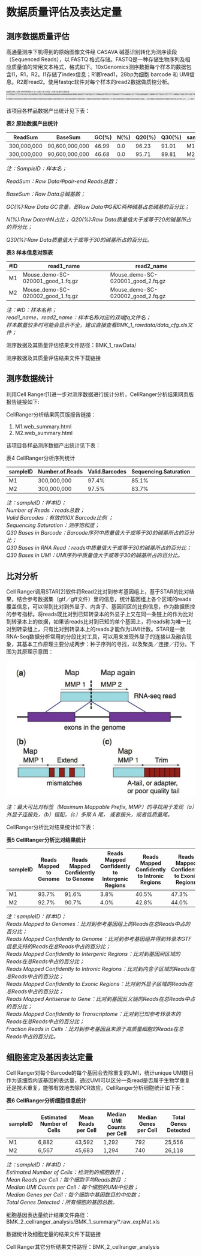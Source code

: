 # 数据质量评估及表达定量

## **测序数据质量评估**

高通量测序下机得到的原始图像文件经 CASAVA 碱基识别转化为测序读段（Sequenced Reads），以 FASTQ 格式存储。FASTQ是一种存储生物序列及相应质量值的常用文本格式，格式如下。10xGenomics测序数据每个样本的数据包含I1，R1，R2。I1存储了index信息；R1即read1，28bp为细胞 barcode 和 UMI信息。R2即read2。使用fastqc软件对每个样本的read2数据做质控分析。

![图3 FASTQ格式文件示意图](<../../../.gitbook/assets/fastq (1).png>)

该项目各样品数据产出统计见下表：

**表2 原始数据产出统计**

| ReadSum     | BaseSum        | GC(%) | N(%) | Q20(%) | Q30(%) | sampleID |
| ----------- | -------------- | ----- | ---- | ------ | ------ | -------- |
| 300,000,000 | 90,600,000,000 | 46.99 | 0.0  | 96.23  | 91.01  | M1       |
| 300,000,000 | 90,600,000,000 | 46.68 | 0.0  | 95.71  | 89.81  | M2       |

_注：SampleID：样本名；_

_ReadSum：Raw Data中pair-end Reads总数；_&#x20;

_BaseSum：Raw Data总碱基数；_&#x20;

_GC(%):Raw Data GC含量，即Raw Data中G和C两种碱基占总碱基的百分比；_

_N(%):Raw Data中N占比； Q20(%):Raw Data质量值大于或等于20的碱基所占的百分比；_&#x20;

_Q30(%):Raw Data质量值大于或等于30的碱基所占的百分比。_

**表3 样本信息对照表**

| #ID | read1\_name                          | read2\_name                          |
| --- | ------------------------------------ | ------------------------------------ |
| M1  | Mouse\_demo-SC-020001\_good\_1.fq.gz | Mouse\_demo-SC-020001\_good\_2.fq.gz |
| M2  | Mouse\_demo-SC-020002\_good\_1.fq.gz | Mouse\_demo-SC-020002\_good\_2.fq.gz |

_注：#ID：样本名称；_\
_read1\_name、read2\_name：样本名称对应的双端fq文件名；_\
_样本数量较多时可能会显示不全，建议直接查看BMK\_1\_rawdata/data\_cfg.xls文件；_

测序数据及其质量评估结果文件路径：BMK\_1\_rawData/

测序数据及其质量评估结果文件下载链接

## **测序数据统计**

利用Cell Ranger\[1]进一步对测序数据进行统计分析，CellRanger分析结果网页版报告链接如下:

CellRanger分析结果网页版报告链接：

1. M1.web\_summary.html
2. M2.web\_summary.html

该项目各样品测序数据产出统计见下表：

表4 CellRanger分析序列统计

| sampleID | Number.of.Reads | Valid.Barcodes | Sequencing.Saturation | Q30.Bases.in.Barcode | Q30.Bases.in.RNA.Read | Q30.Bases.in.UMI |
| -------- | --------------- | -------------- | --------------------- | -------------------- | --------------------- | ---------------- |
| M1       | 300,000,000     | 97.4%          | 85.1%                 | 96.1%                | 91.0%                 | 92.5%            |
| M2       | 300,000,000     | 97.5%          | 83.7%                 | 96.1%                | 89.8%                 | 92.2%            |

_注：sampleID：样本ID；_\
_Number of Reads：reads总数；_\
_Valid Barcodes：有效的10X Barcode比例 ；_\
_Sequencing Saturation：测序饱和度；_\
_Q30 Bases in Barcode：Barcode序列中质量值大于或等于30的碱基所占的百分比；_\
_Q30 Bases in RNA Read：reads中质量值大于或等于30的碱基所占的百分比；_\
_Q30 Bases in UMI：UMI序列中质量值大于或等于30的碱基所占的百分比。_

## **比对分析**

Cell Ranger调用STAR\[2]软件将Read2比对到参考基因组上，基于STAR的比对结果，结合参考数据集（gtf／gff文件）里的信息，统计基因组上各个区域的reads覆盖信息，可以得到比对到外显子、内含子、基因间区的比例信息，作为数据质控的参考指标。将reads既比对到已知转录本的外显子上又在同一条链上的作为比对到转录本上的依据，如果该reads比对到已知的单个基因上，将reads称为唯一比对到转录组上，只有比对到转录本上的reads才能作为UMI计数。STAR是一款RNA-Seq数据分析常用的分段比对工具，可以用来发现外显子的连接以及融合现象，其基本工作原理主要分成两步：种子序列的寻找，以及聚类／连接／打分。下图为其原理示意图：

![图4 STAR 比对原理](<../../../.gitbook/assets/image (5).png>)

_注：最大可比对标签（Maximum Mappable Prefix, MMP）的寻找用于发现（a）外显子连接处，（b）错配，（c）多聚 A 尾， 或者接头，或者低质量尾。_

CellRanger分析比对结果统计如下表：

**表5 CellRanger分析比对结果统计**

| sampleID | Reads Mapped to Genome | Reads Mapped Confidently to Genome | Reads Mapped Confidently to Intergenic Regions | Reads Mapped Confidently to Intronic Regions | Reads Mapped Confidently to Exonic Regions | Reads Mapped Antisense to Gene | Reads Mapped Confidently to Transcriptome | Fraction Reads in Cells |
| -------- | ---------------------- | ---------------------------------- | ---------------------------------------------- | -------------------------------------------- | ------------------------------------------ | ------------------------------ | ----------------------------------------- | ----------------------- |
| M1       | 93.7%                  | 91.6%                              | 3.8%                                           | 40.5%                                        | 47.3%                                      | 2.8%                           | 41.6%                                     | 65.5%                   |
| M2       | 92.7%                  | 90.7%                              | 4.0%                                           | 42.8%                                        | 44.0%                                      | 2.7%                           | 38.4%                                     | 62.8%                   |

_注：sampleID：样本ID；_\
_Reads Mapped to Genomes：比对到参考基因组上的Reads在总Reads中占的百分比；_\
_Reads Mapped Confidently to Genome：比对到参考基因组并得到转录本GTF信息支持的Reads在总Reads中占的百分比；_\
_Reads Mapped Confidently to Intergenic Regions：比对到基因间区域的Reads在总Reads中占的百分比；_\
_Reads Mapped Confidently to Intronic Regions：比对到内含子区域的Reads在总Reads中占的百分比；_\
_Reads Mapped Confidently to Exonic Regions：比对到外显子区域的Reads在总Reads中占的百分比；_\
_Reads Mapped Antisense to Gene：比对到基因反义链的Reads在总Reads中占的百分比；_\
_Reads Mapped Confidently to Transcriptome：比对到已知参考转录本的Reads在总Reads中占的百分比；_\
_Fraction Reads in Cells：比对到参考基因且来源于高质量细胞的Reads在总Reads中占的百分比。_

## **细胞鉴定及基因表达定量**

Cell Ranger对每个Barcode的每个基因会去除重复的UMI，统计unique UMI数目作为该细胞内该基因的表达量，通过UMI可以区分一条read是否属于生物学重复还是技术重复，能够有效地去除PCR效应。CellRanger分析细胞统计如下表：

**表6 CellRanger分析细胞信息统计**

| sampleID | Estimated Number of Cells | Mean Reads per Cell | Median UMI Counts per Cell | Median Genes per Cell | Total Genes Detected |
| -------- | ------------------------- | ------------------- | -------------------------- | --------------------- | -------------------- |
| M1       | 6,882                     | 43,592              | 1,292                      | 792                   | 25,556               |
| M2       | 6,567                     | 45,683              | 1,294                      | 740                   | 26,118               |

_注：sampleID：样本ID；_\
_Estimated Number of Cells：检测到的细胞数目；_\
_Mean Reads per Cell：每个细胞平均Reads数目 ；_\
_Median UMI Counts per Cell：每个细胞的UMI中位数；_\
_Median Genes per Cell：每个细胞中基因数目的中位数；_\
_Total Genes Detected：所有细胞的基因总数。_

细胞基因表达量统计结果文件路径：BMK\_2\_cellranger\_analysis/BMK\_1\_summary/\*.raw\_expMat.xls

数据统计及细胞定量的结果文件下载链接

Cell Ranger其它分析结果文件路径：BMK\_2\_cellranger\_analysis
